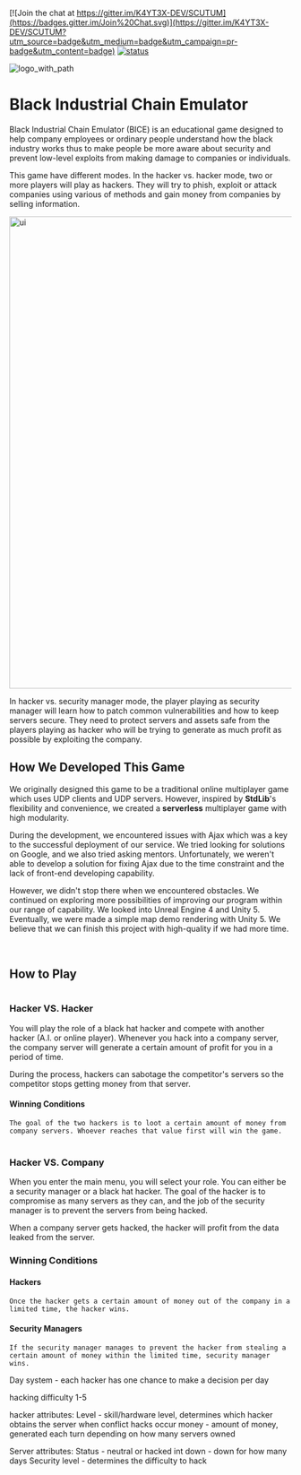 [![Join the chat at https://gitter.im/K4YT3X-DEV/SCUTUM](https://badges.gitter.im/Join%20Chat.svg)](https://gitter.im/K4YT3X-DEV/SCUTUM?utm_source=badge&utm_medium=badge&utm_campaign=pr-badge&utm_content=badge)
[![status](https://travis-ci.org/K4YT3X/SCUTUM.svg)](https://travis-ci.org/K4YT3X/SCUTUM)


![logo_with_path](https://user-images.githubusercontent.com/21986859/35191084-e3c27724-fe3f-11e7-94c2-9584635bfc3f.png)

# Black Industrial Chain Emulator

Black Industrial Chain Emulator (BICE) is an educational game designed to help company employees or ordinary people understand how the black industry works thus to make people be more aware about security and prevent low-level exploits from making damage to companies or individuals.

This game have different modes. In the hacker vs. hacker mode, two or more players will play as hackers. They will try to phish, exploit or attack companies using various of methods and gain money from companies by selling information.

<img width="843" alt="ui" src="https://user-images.githubusercontent.com/21986859/35191073-af913350-fe3f-11e7-981b-a250b533496c.png">

In hacker vs. security manager mode, the player playing as security manager will learn how to patch common vulnerabilities and how to keep servers secure. They need to protect servers and assets safe from the players playing as hacker who will be trying to generate as much profit as possible by exploiting the company.

## How We Developed This Game

We originally designed this game to be a traditional online multiplayer game which uses UDP clients and UDP servers. However, inspired by **StdLib**'s flexibility and convenience, we created a **serverless** multiplayer game with high modularity.

During the development, we encountered issues with Ajax which was a key to the successful deployment of our service. We tried looking for solutions on Google, and we also tried asking mentors. Unfortunately, we weren't able to develop a solution for fixing Ajax due to the time constraint and the lack of front-end developing capability.

However, we didn't stop there when we encountered obstacles. We continued on exploring more possibilities of improving our program within our range of capability. We looked into Unreal Engine 4 and Unity 5. Eventually, we were made a simple map demo rendering with Unity 5. We believe that we can finish this project with high-quality if we had more time.

</br>

## How to Play

#

### Hacker VS. Hacker

You will play the role of a black hat hacker and compete with another hacker (A.I. or online player). Whenever you hack into a company server, the company server will generate a certain amount of profit for you in a period of time. 

During the process, hackers can sabotage the competitor's servers so the competitor stops getting money from that server.

#### Winning Conditions

	The goal of the two hackers is to loot a certain amount of money from company servers. Whoever reaches that value first will win the game.

#
### Hacker VS. Company

When you enter the main menu, you will select your role. You can either be a security manager or a black hat hacker. The goal of the hacker is to compromise as many servers as they can, and the job of the security manager is to prevent the servers from being hacked.

When a company server gets hacked, the hacker will profit from the data leaked from the server.

### Winning Conditions

#### Hackers

	Once the hacker gets a certain amount of money out of the company in a limited time, the hacker wins.

#### Security Managers

	If the security manager manages to prevent the hacker from stealing a certain amount of money within the limited time, security manager wins.

Day system - each hacker has one chance to make a decision per day

hacking difficulty 1-5

hacker attributes:
	Level - skill/hardware level, determines which hacker obtains the server when conflict hacks occur
	money - amount of money, generated each turn depending on how many servers owned

Server attributes:
	Status - neutral or hacked
	int down - down for how many days
	Security level - determines the difficulty to hack


